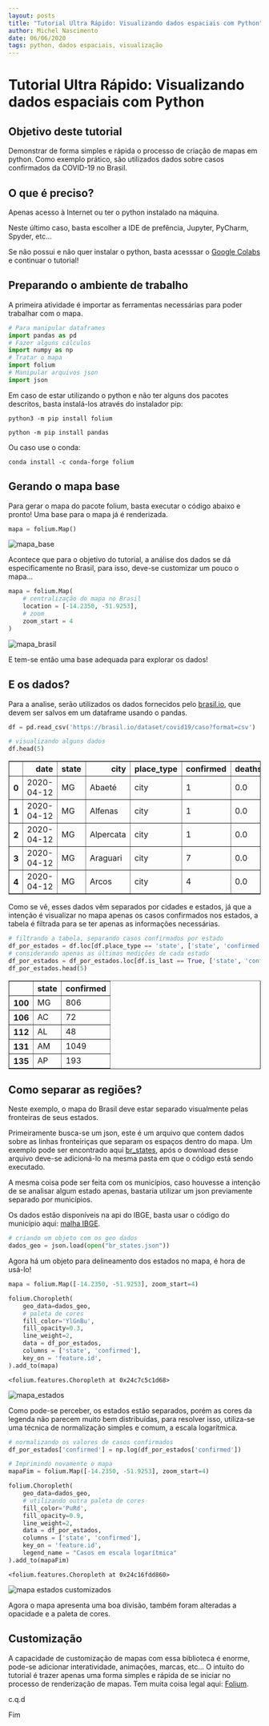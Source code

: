```yaml
---
layout: posts
title: "Tutorial Ultra Rápido: Visualizando dados espaciais com Python"
author: Michel Nascimento
date: 06/06/2020
tags: python, dados espaciais, visualização
---
```


#  Tutorial Ultra Rápido: Visualizando dados espaciais com Python

## Objetivo deste tutorial

Demonstrar de forma simples e rápida o processo de criação de mapas em python. Como exemplo prático, são utilizados dados sobre casos confirmados da COVID-19 no Brasil.


## O que é preciso?

Apenas acesso à Internet ou ter o python instalado na máquina.

Neste último caso, basta escolher a IDE de prefência, Jupyter, PyCharm, Spyder, etc...

Se não possui e não quer instalar o python, basta acesssar o [Google Colabs](https://colab.research.google.com/notebooks/intro.ipynb) e continuar o tutorial!

## Preparando o ambiente de trabalho

A primeira atividade é importar as ferramentas necessárias para poder trabalhar com o mapa.


```python
# Para manipular dataframes
import pandas as pd
# Fazer alguns cálculos
import numpy as np
# Tratar o mapa
import folium
# Manipular arquivos json
import json
```

Em caso de estar utilizando o python e não ter alguns dos pacotes descritos, basta instalá-los através do instalador pip:

    python3 -m pip install folium

    python -m pip install pandas

Ou caso use o conda:

    conda install -c conda-forge folium

## Gerando o mapa base
Para gerar o mapa do pacote folium, basta executar o código abaixo e pronto! Uma base para o mapa já é renderizada.


```python
mapa = folium.Map()
```

![mapa_base](https://codimd.s3.shivering-isles.com/demo/uploads/upload_dc75558112b52a195ac86b44e7e1ba61.png)


Acontece que para o objetivo do tutorial, a análise dos dados se dá especificamente no Brasil, para isso, deve-se customizar um pouco o mapa...


```python
mapa = folium.Map(
    # centralização do mapa no Brasil
    location = [-14.2350, -51.9253],
    # zoom
    zoom_start = 4
)

```

![mapa_brasil](https://codimd.s3.shivering-isles.com/demo/uploads/upload_5169dd6496911fee5660e8802a1719c8.png)

E tem-se então uma base adequada para explorar os dados!

## E os dados?
Para a analise, serão utilizados os dados fornecidos pelo [brasil.io](https://brasil.io/dataset/covid19/caso?format=csv), que devem ser salvos em um dataframe usando o pandas.


```python
df = pd.read_csv('https://brasil.io/dataset/covid19/caso?format=csv')

# visualizando alguns dados
df.head(5)
```




<div>
<style scoped>
    .dataframe tbody tr th:only-of-type {
        vertical-align: middle;
    }

    .dataframe tbody tr th {
        vertical-align: top;
    }

    .dataframe thead th {
        text-align: right;
    }
</style>
<table border="1" class="dataframe">
  <thead>
    <tr style="text-align: right;">
      <th></th>
      <th>date</th>
      <th>state</th>
      <th>city</th>
      <th>place_type</th>
      <th>confirmed</th>
      <th>deaths</th>
      <th>is_last</th>
      <th>estimated_population_2019</th>
      <th>city_ibge_code</th>
      <th>confirmed_per_100k_inhabitants</th>
      <th>death_rate</th>
    </tr>
  </thead>
  <tbody>
    <tr>
      <th>0</th>
      <td>2020-04-12</td>
      <td>MG</td>
      <td>Abaeté</td>
      <td>city</td>
      <td>1</td>
      <td>0.0</td>
      <td>True</td>
      <td>23237.0</td>
      <td>3100203.0</td>
      <td>4.30348</td>
      <td>NaN</td>
    </tr>
    <tr>
      <th>1</th>
      <td>2020-04-12</td>
      <td>MG</td>
      <td>Alfenas</td>
      <td>city</td>
      <td>1</td>
      <td>0.0</td>
      <td>True</td>
      <td>79996.0</td>
      <td>3101607.0</td>
      <td>1.25006</td>
      <td>NaN</td>
    </tr>
    <tr>
      <th>2</th>
      <td>2020-04-12</td>
      <td>MG</td>
      <td>Alpercata</td>
      <td>city</td>
      <td>1</td>
      <td>0.0</td>
      <td>True</td>
      <td>7424.0</td>
      <td>3101805.0</td>
      <td>13.46983</td>
      <td>NaN</td>
    </tr>
    <tr>
      <th>3</th>
      <td>2020-04-12</td>
      <td>MG</td>
      <td>Araguari</td>
      <td>city</td>
      <td>7</td>
      <td>0.0</td>
      <td>True</td>
      <td>117267.0</td>
      <td>3103504.0</td>
      <td>5.96928</td>
      <td>NaN</td>
    </tr>
    <tr>
      <th>4</th>
      <td>2020-04-12</td>
      <td>MG</td>
      <td>Arcos</td>
      <td>city</td>
      <td>4</td>
      <td>0.0</td>
      <td>True</td>
      <td>40092.0</td>
      <td>3104205.0</td>
      <td>9.97705</td>
      <td>NaN</td>
    </tr>
  </tbody>
</table>
</div>



Como se vê, esses dados vêm separados por cidades e estados, já que a intenção é visualizar no mapa apenas os casos confirmados nos estados, a tabela é filtrada para se ter apenas as informações necessárias.


```python
# filtrando a tabela, separando casos confirmados por estado
df_por_estados = df.loc[df.place_type == 'state', ['state', 'confirmed','is_last']]
# considerando apenas as últimas medições de cada estado
df_por_estados = df_por_estados.loc[df.is_last == True, ['state', 'confirmed']]
df_por_estados.head(5)
```




<div>
<style scoped>
    .dataframe tbody tr th:only-of-type {
        vertical-align: middle;
    }

    .dataframe tbody tr th {
        vertical-align: top;
    }

    .dataframe thead th {
        text-align: right;
    }
</style>
<table border="1" class="dataframe">
  <thead>
    <tr style="text-align: right;">
      <th></th>
      <th>state</th>
      <th>confirmed</th>
    </tr>
  </thead>
  <tbody>
    <tr>
      <th>100</th>
      <td>MG</td>
      <td>806</td>
    </tr>
    <tr>
      <th>106</th>
      <td>AC</td>
      <td>72</td>
    </tr>
    <tr>
      <th>112</th>
      <td>AL</td>
      <td>48</td>
    </tr>
    <tr>
      <th>131</th>
      <td>AM</td>
      <td>1049</td>
    </tr>
    <tr>
      <th>135</th>
      <td>AP</td>
      <td>193</td>
    </tr>
  </tbody>
</table>
</div>



## Como separar as regiões?

Neste exemplo, o mapa do Brasil deve estar separado visualmente pelas fronteiras de seus estados.

Primeiramente busca-se um json, este é um arquivo que contem dados sobre as linhas fronteiriças que separam os espaços dentro do mapa. Um exemplo pode ser encontrado aqui [br_states](https://raw.githubusercontent.com/datalivre/Conjunto-de-Dados/master/br_states.json), após o download desse arquivo deve-se adicioná-lo na mesma pasta em que o código está sendo executado.

A mesma coisa pode ser feita com os municípios, caso houvesse a intenção de se analisar algum estado apenas, bastaria utilizar um json previamente separado por municípios.

Os dados estão disponíveis na api do IBGE, basta usar o código do município aqui: [malha IBGE](https://servicodados.ibge.gov.br/api/v2/malhas/?formato=application/vnd.geo+json).


```python
# criando um objeto com os geo dados
dados_geo = json.load(open("br_states.json"))
```

Agora há um objeto para delineamento dos estados no mapa, é hora de usá-lo!


```python
mapa = folium.Map([-14.2350, -51.9253], zoom_start=4)

folium.Choropleth(
    geo_data=dados_geo,
    # paleta de cores
    fill_color='YlGnBu',
    fill_opacity=0.3,
    line_weight=2,
    data = df_por_estados,
    columns = ['state', 'confirmed'],
    key_on = 'feature.id',
).add_to(mapa)

```

    <folium.features.Choropleth at 0x24c7c5c1d68>

![mapa_estados](https://codimd.s3.shivering-isles.com/demo/uploads/upload_3e288fdaac96bc50dfdc868771981352.png)

Como pode-se perceber, os estados estão separados, porém as cores da legenda não parecem muito bem distribuídas, para resolver isso, utiliza-se uma técnica de normalização simples e comum, a escala logarítmica.


```python
# normalizando os valores de casos confirmados
df_por_estados['confirmed'] = np.log(df_por_estados['confirmed'])

# Imprimindo novamente o mapa
mapaFim = folium.Map([-14.2350, -51.9253], zoom_start=4)

folium.Choropleth(
    geo_data=dados_geo,
    # utilizando outra paleta de cores
    fill_color='PuRd',
    fill_opacity=0.9,
    line_weight=2,
    data = df_por_estados,
    columns = ['state', 'confirmed'],
    key_on = 'feature.id',
    legend_name = "Casos em escala logarítmica"
).add_to(mapaFim)

```




    <folium.features.Choropleth at 0x24c16fdd860>




![mapa estados customizados](https://codimd.s3.shivering-isles.com/demo/uploads/upload_11238de0e63098ca75da3e6ff74d5c45.png)

Agora o mapa apresenta uma boa divisão, também foram alteradas a opacidade e a paleta de cores.

## Customização

A capacidade de customização de mapas com essa biblioteca é enorme, pode-se adicionar interatividade, animações, marcas, etc...
O intuito do tutorial é trazer apenas uma forma simples e rápida de se iniciar no processo de renderização de mapas. Tem muita coisa legal aqui: [Folium](https://python-visualization.github.io/folium/).


c.q.d

Fim
